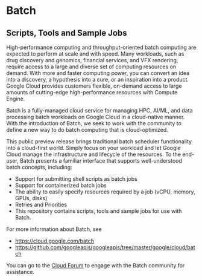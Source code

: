 # Batch
## Scripts, Tools and Sample Jobs

High-performance computing and throughput-oriented batch computing are expected to perform at scale and with speed. Many workloads, such as drug discovery and genomics, financial services, and VFX rendering, require access to a large and diverse set of computing resources on demand. With more and faster computing power, you can convert an idea into a discovery, a hypothesis into a cure, or an inspiration into a product. Google Cloud provides customers flexible, on-demand access to large amounts of cutting-edge high-performance resources with Compute Engine.

Batch is a fully-managed cloud service for managing HPC, AI/ML, and data processing batch workloads on Google Cloud in a cloud-native manner. With the introduction of Batch, we seek to work with the community to define a new way to do batch computing that is cloud-optimized.

This public preview release brings traditional batch scheduler functionality into a cloud-first world. Simply focus on your workload and let Google Cloud manage the infrastructure and lifecycle of the resources. To the end-user, Batch presents a familiar interface that supports well-understood batch concepts, including:

* Support for submitting shell scripts as batch jobs
* Support for containerized batch jobs
* The ability to easily specify resources required by a job (vCPU, memory, GPUs, disks)
* Retries and Priorities
* This repository contains scripts, tools and sample jobs for use with Batch.

For more information about Batch, see
* https://cloud.google.com/batch
* https://github.com/googleapis/googleapis/tree/master/google/cloud/batch

You can go to the [Cloud Forum](https://www.googlecloudcommunity.com/gc/Infrastructure-Compute-Storage/bd-p/cloud-infrastructure) to engage with the Batch community for assistance.
